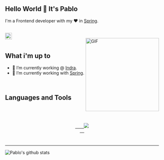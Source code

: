 ## Hello World 👋 It's Pablo
I'm a Frontend developer with my ♥ in [Spring](https://spring.io/).

<br/>


<a href="https://www.linkedin.com/in/pablofcopinto/">
<img align="left" alt="Gonzalo Pozzo LinkedIN" width="22px" src="https://icongr.am/fontawesome/linkedin.svg?size=128&color=70c8ff" />
</a>

<br />

<img align="right" alt="GIF" src="./assets/nobackground_me.jpg" width="240px" />

<br />

## What i'm up to

- 🔭 I’m currently working @ [Indra](https://www.indracompany.com/es/minsait).
- 🌱 I’m currently working with [Spring](https://spring.io/).

<br />

## Languages and Tools
<code>
<p align="center">
  <a href="https://skillicons.dev">
    <img src="https://skillicons.dev/icons?i=eclipse,visualstudio,java,spring,git,docker,kubernetes,docker" />
  </a>
</p>
</code>

---

![Pablo's github stats](https://github-readme-stats.vercel.app/api?username=pablopinto&show_icons=true&hide_border=true)